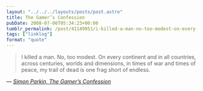 ```yaml
---
layout: "../../../layouts/posts/post.astro"
title: The Gamer’s Confession
pubDate: 2008-07-06T05:34:23+00:00
tumblr_permalink: /post/41149951/i-killed-a-man-no-too-modest-on-every-continent
tags: ["linklog"]
format: "quote"
---
```


> I killed a man. No, too modest. On every continent and in all countries, across centuries, worlds and dimensions, in times of war and times of peace, my trail of dead is one frag short of endless.

— <cite>[Simon Parkin, _The Gamer’s Confession_](http://www.gamesetwatch.com/2008/07/column_chewing_pixels_the_game.php)</cite>
